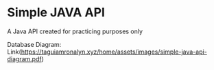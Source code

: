 # Simple JAVA API
A Java API created for practicing purposes only

Database Diagram: Link(https://taguiamronalyn.xyz/home/assets/images/simple-java-api-diagram.pdf)
